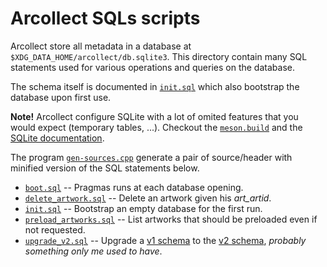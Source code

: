 # Arcollect SQLs scripts

Arcollect store all metadata in a database at `$XDG_DATA_HOME/arcollect/db.sqlite3`.
This directory contain many SQL statements used for various operations and queries on the database.

The schema itself is documented in [`init.sql`](https://github.com/DevilishSpirits/arcollect/blob/master/sqls/init.sql) which also bootstrap the database upon first use.

**Note!** Arcollect configure SQLite with a lot of omited features that you would expect (temporary tables, ...). Checkout the [`meson.build`](../subprojects/packagefiles/sqlite/meson.build) and the [SQLite documentation](https://www.sqlite.org/compile.html). 

The program [`gen-sources.cpp`](https://github.com/DevilishSpirits/arcollect/blob/master/sqls/gen-schema-sources.cpp) generate a pair of source/header with minified version of the SQL statements below.

* [`boot.sql`](https://github.com/DevilishSpirits/arcollect/blob/master/sqls/boot.sql) -- Pragmas runs at each database opening.
* [`delete_artwork.sql`](https://github.com/DevilishSpirits/arcollect/blob/master/sqls/delete_artwork.sql) -- Delete an artwork given his *art_artid*.
* [`init.sql`](https://github.com/DevilishSpirits/arcollect/blob/master/sqls/init.sql) -- Bootstrap an empty database for the first run.
* [`preload_artworks.sql`](https://github.com/DevilishSpirits/arcollect/blob/master/sqls/preload_artworks.sql) -- List artworks that should be preloaded even if not requested.
* [`upgrade_v2.sql`](https://github.com/DevilishSpirits/arcollect/blob/master/sqls/upgrade_v2.sql) -- Upgrade a [v1 schema](https://github.com/DevilishSpirits/arcollect/blob/v0.3/db-schema/init.sql) to the [v2 schema](https://github.com/DevilishSpirits/arcollect/blob/v0.14/sqls/init.sql), *probably something only me used to have*.

